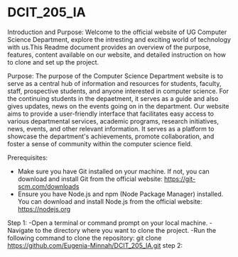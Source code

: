 # DCIT_205_IA
Introduction and Purpose:
Welcome to the official website of UG Computer Science Department, explore the intresting and exciting world of technology with us.This Readme document provides an overview of the  purpose, features, content available on our website, and detailed instruction on how to clone and set up the project.

Purpose:
The purpose of the Computer Science Department website is to serve as a central hub of information and resources for students, faculty, staff, prospective students, and anyone interested in computer science. For the continuing students in the depaetment, it serves as a guide and also gives updates, news on the events going on in the department. Our website aims to provide a user-friendly interface that facilitates easy access to various departmental services, academic programs, research initiatives, news, events, and other relevant information. It serves as a platform to showcase the department's achievements, promote collaboration, and foster a sense of community within the computer science field.

Prerequisites:
- Make sure you have Git installed on your machine. If not, you can download and install Git from the official website: https://git-scm.com/downloads
- Ensure you have Node.js and npm (Node Package Manager) installed. You can download and install Node.js from the official website: https://nodejs.org

Step 1:
-Open a terminal or command prompt on your local machine.
-Navigate to the directory where you want to clone the project.
-Run the following command to clone the repository: git clone https://github.com/Eugenia-Minnah/DCIT_205_IA.git
step 2:
